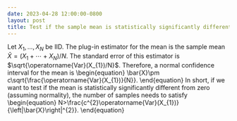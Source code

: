 ```yaml
---
date: 2023-04-28 12:00:00-0800
layout: post
title: Test if the sample mean is statistically significantly different from zero
---
```

Let $X_{1},\ldots,X_{N}$ be IID. The plug-in estimator for the mean is the sample mean $\bar{X}=(X_{1}+\cdots+X_{N})/N$.
The standard error of this estimator is $\sqrt{\operatorname{Var}(X_{1})/N}$.
Therefore, a normal confidence interval for the mean is
\begin{equation}
\bar{X}\pm c\sqrt{\frac{\operatorname{Var}(X_{1})}{N}}.
\end{equation}
In short, if we want to test if the mean is statistically significantly different from zero (assuming normality), the number of samples needs to satisfy
\begin{equation}
N>\frac{c^{2}\operatorname{Var}(X_{1})}{\left|\bar{X}\right|^{2}}.
\end{equation}
